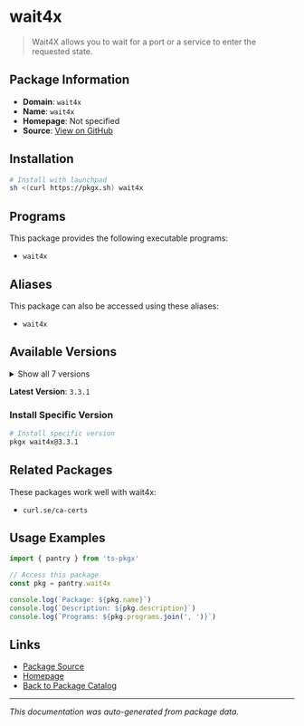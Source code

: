 # wait4x

> Wait4X allows you to wait for a port or a service to enter the requested state.

## Package Information

- **Domain**: `wait4x`
- **Name**: `wait4x`
- **Homepage**: Not specified
- **Source**: [View on GitHub](https://github.com/pkgxdev/pantry/tree/main/projects/wait4x.dev/package.yml)

## Installation

```bash
# Install with launchpad
sh <(curl https://pkgx.sh) wait4x
```

## Programs

This package provides the following executable programs:

- `wait4x`

## Aliases

This package can also be accessed using these aliases:

- `wait4x`

## Available Versions

<details>
<summary>Show all 7 versions</summary>

- `3.3.1`, `3.3.0`, `3.2.0`, `3.1.0`, `3.0.0`
- `2.14.3`, `2.14.2`

</details>

**Latest Version**: `3.3.1`

### Install Specific Version

```bash
# Install specific version
pkgx wait4x@3.3.1
```

## Related Packages

These packages work well with wait4x:

- `curl.se/ca-certs`

## Usage Examples

```typescript
import { pantry } from 'ts-pkgx'

// Access this package
const pkg = pantry.wait4x

console.log(`Package: ${pkg.name}`)
console.log(`Description: ${pkg.description}`)
console.log(`Programs: ${pkg.programs.join(', ')}`)
```

## Links

- [Package Source](https://github.com/pkgxdev/pantry/tree/main/projects/wait4x.dev/package.yml)
- [Homepage](#)
- [Back to Package Catalog](../package-catalog.md)

---

*This documentation was auto-generated from package data.*
